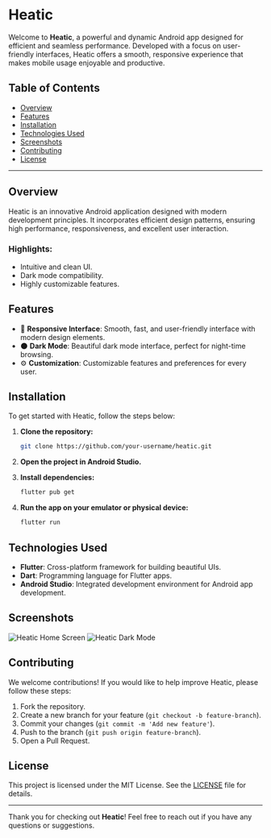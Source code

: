 # Heatic

Welcome to **Heatic**, a powerful and dynamic Android app designed for efficient and seamless performance. Developed with a focus on user-friendly interfaces, Heatic offers a smooth, responsive experience that makes mobile usage enjoyable and productive.

## Table of Contents

- [Overview](#overview)
- [Features](#features)
- [Installation](#installation)
- [Technologies Used](#technologies-used)
- [Screenshots](#screenshots)
- [Contributing](#contributing)
- [License](#license)

---

## Overview

Heatic is an innovative Android application designed with modern development principles. It incorporates efficient design patterns, ensuring high performance, responsiveness, and excellent user interaction.

### Highlights:
- Intuitive and clean UI.
- Dark mode compatibility.
- Highly customizable features.

## Features

- 📱 **Responsive Interface**: Smooth, fast, and user-friendly interface with modern design elements.
- 🌑 **Dark Mode**: Beautiful dark mode interface, perfect for night-time browsing.
- ⚙️ **Customization**: Customizable features and preferences for every user.

## Installation

To get started with Heatic, follow the steps below:

1. **Clone the repository:**

   ```bash
   git clone https://github.com/your-username/heatic.git
   ```

2. **Open the project in Android Studio.**

3. **Install dependencies:**

   ```bash
   flutter pub get
   ```

4. **Run the app on your emulator or physical device:**

   ```bash
   flutter run
   ```

## Technologies Used

- **Flutter**: Cross-platform framework for building beautiful UIs.
- **Dart**: Programming language for Flutter apps.
- **Android Studio**: Integrated development environment for Android app development.

## Screenshots

![Heatic Home Screen](https://your-link-to-image.com)
![Heatic Dark Mode](https://your-link-to-image.com)

## Contributing

We welcome contributions! If you would like to help improve Heatic, please follow these steps:

1. Fork the repository.
2. Create a new branch for your feature (`git checkout -b feature-branch`).
3. Commit your changes (`git commit -m 'Add new feature'`).
4. Push to the branch (`git push origin feature-branch`).
5. Open a Pull Request.

## License

This project is licensed under the MIT License. See the [LICENSE](LICENSE) file for details.

---

Thank you for checking out **Heatic**! Feel free to reach out if you have any questions or suggestions.